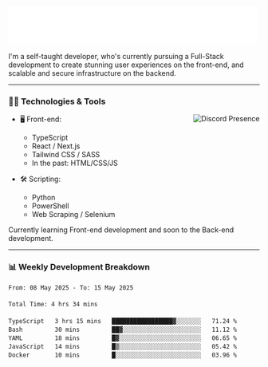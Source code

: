 <img src="assets/wave.svg" alt=":wave:" />

I'm a self-taught developer, who's currently pursuing a Full-Stack development to create stunning user experiences on the front-end, and scalable and secure infrastructure on the backend.

---

### 🧑‍💻 Technologies & Tools

<a href="https://discord.com/users/414304208649453568" target="_blank" rel="nofollow">
   <img src="https://lanyard-profile-readme.vercel.app/api/414304208649453568?idleMessage=Probably%20doing%20something%20else..." alt="Discord Presence" align="right">
</a>

- 🖥️ Front-end:

  - TypeScript
  - React / Next.js
  - Tailwind CSS / SASS
  - In the past: HTML/CSS/JS

- 🛠 Scripting:

  - Python
  - PowerShell
  - Web Scraping / Selenium

Currently learning Front-end development and soon to the Back-end development.

---

### 📊 Weekly Development Breakdown

<!--START_SECTION:waka-->

```txt
From: 08 May 2025 - To: 15 May 2025

Total Time: 4 hrs 34 mins

TypeScript   3 hrs 15 mins   █████████████████▓░░░░░░░   71.24 %
Bash         30 mins         ██▓░░░░░░░░░░░░░░░░░░░░░░   11.12 %
YAML         18 mins         █▓░░░░░░░░░░░░░░░░░░░░░░░   06.65 %
JavaScript   14 mins         █▒░░░░░░░░░░░░░░░░░░░░░░░   05.42 %
Docker       10 mins         █░░░░░░░░░░░░░░░░░░░░░░░░   03.96 %
```

<!--END_SECTION:waka-->
